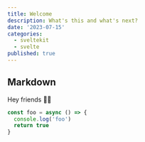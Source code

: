 ```yaml
---
title: Welcome
description: What's this and what's next?
date: '2023-07-15'
categories:
  - sveltekit
  - svelte
published: true
---
```


## Markdown

Hey friends 👋🏻

```ts
const foo = async () => {
  console.log('foo')
  return true
}
```
